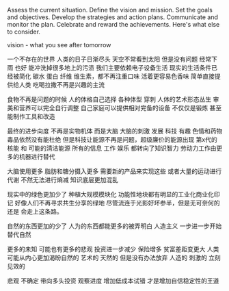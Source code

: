 Assess the current situation.
Define the vision and mission.
Set the goals and objectives.
Develop the strategies and action plans.
Communicate and monitor the plan.
Celebrate and reward the achievements.
Here's what else to consider.

vision - what you see after tomorrow

一个不存在的世界
人类的日子日渐尽头
天空不常看到太阳 但是没有问题
经常下雨 也好 能冲洗掉很多地上的污渍
我们主要依赖电子设备生活
现实的生活条件已经被简化
碳水 蛋白 纤维 维生素，都不再注重口味
活着更容易色香味 简单直接提供给人类
吃喝拉撒不再是兴趣的主流

食物不再是问题的时候 人的体格自己选择
各种体型 穿刺 人体的艺术形态丛生
审美和营养可以完全自行调整
自己家庭可以提供相对完备的设备
不仅仅是锻炼 甚至能制作工具和改造

最终的进步向度 不再是实物机体
而是大脑 大脑的刺激 发展 科技 有趣
色情和药物毒品依然没有能杜绝
但是科技让能源不再是问题，超级廉价的能源出现
第x代的核能 和 可能的清洁能源
所有的信息 工作 娱乐 都转向了知识智力
劳动力工作由更多的机器进行替代

大脑使用更多 脂肪和糖分摄入更多
需要新的产品来实现这些
或者大量的运动进行代谢 
不然无法进行熵减 知识底层更加混乱

现实中的绿色更加少了
种植大规模模块化
功能性地块都有明显的工业化商业化印记
好像人们不再寻求共生分享的绿地
尽管流连于光影好坏参半，但是无可奈何的还是
会走上这条路。

自然的东西更加的少了
人为的东西都能更多的被弄明白
人造主义 一步进一步开始替代自然

更多的未知 可能也有更多的悲观
投资进一步减少 保险增多 贫富差距变更大
人类可能从内心更加渴盼自然的 艺术的 天然的
但是没有办法放弃 人造的 刺激的 立刻见效的

悲观 不确定 带向多头投资
观察进度 增加低成本试错
才是增加自信稳定性的王道


